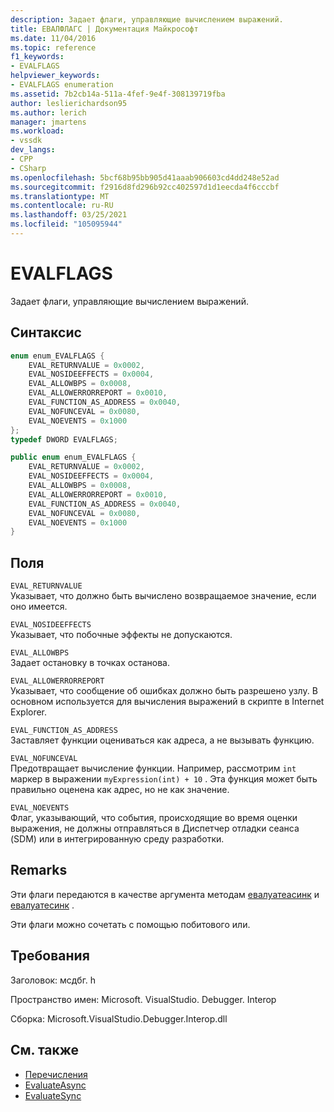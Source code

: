 ```yaml
---
description: Задает флаги, управляющие вычислением выражений.
title: ЕВАЛФЛАГС | Документация Майкрософт
ms.date: 11/04/2016
ms.topic: reference
f1_keywords:
- EVALFLAGS
helpviewer_keywords:
- EVALFLAGS enumeration
ms.assetid: 7b2cb14a-511a-4fef-9e4f-308139719fba
author: leslierichardson95
ms.author: lerich
manager: jmartens
ms.workload:
- vssdk
dev_langs:
- CPP
- CSharp
ms.openlocfilehash: 5bcf68b95bb905d41aaab906603cd4dd248e52ad
ms.sourcegitcommit: f2916d8fd296b92cc402597d1d1eecda4f6cccbf
ms.translationtype: MT
ms.contentlocale: ru-RU
ms.lasthandoff: 03/25/2021
ms.locfileid: "105095944"
---
```

# <a name="evalflags"></a>EVALFLAGS
Задает флаги, управляющие вычислением выражений.

## <a name="syntax"></a>Синтаксис

```cpp
enum enum_EVALFLAGS {
    EVAL_RETURNVALUE = 0x0002,
    EVAL_NOSIDEEFFECTS = 0x0004,
    EVAL_ALLOWBPS = 0x0008,
    EVAL_ALLOWERRORREPORT = 0x0010,
    EVAL_FUNCTION_AS_ADDRESS = 0x0040,
    EVAL_NOFUNCEVAL = 0x0080,
    EVAL_NOEVENTS = 0x1000
};
typedef DWORD EVALFLAGS;
```

```csharp
public enum enum_EVALFLAGS {
    EVAL_RETURNVALUE = 0x0002,
    EVAL_NOSIDEEFFECTS = 0x0004,
    EVAL_ALLOWBPS = 0x0008,
    EVAL_ALLOWERRORREPORT = 0x0010,
    EVAL_FUNCTION_AS_ADDRESS = 0x0040,
    EVAL_NOFUNCEVAL = 0x0080,
    EVAL_NOEVENTS = 0x1000
}
```

## <a name="fields"></a>Поля
`EVAL_RETURNVALUE`\
Указывает, что должно быть вычислено возвращаемое значение, если оно имеется.

`EVAL_NOSIDEEFFECTS`\
Указывает, что побочные эффекты не допускаются.

`EVAL_ALLOWBPS`\
Задает остановку в точках останова.

`EVAL_ALLOWERRORREPORT`\
Указывает, что сообщение об ошибках должно быть разрешено узлу. В основном используется для вычисления выражений в скрипте в Internet Explorer.

`EVAL_FUNCTION_AS_ADDRESS`\
Заставляет функции оцениваться как адреса, а не вызывать функцию.

`EVAL_NOFUNCEVAL`\
Предотвращает вычисление функции. Например, рассмотрим `int` маркер в выражении `myExpression(int) + 10` . Эта функция может быть правильно оценена как адрес, но не как значение.

`EVAL_NOEVENTS`\
Флаг, указывающий, что события, происходящие во время оценки выражения, не должны отправляться в Диспетчер отладки сеанса (SDM) или в интегрированную среду разработки.

## <a name="remarks"></a>Remarks
Эти флаги передаются в качестве аргумента методам [евалуатеасинк](../../../extensibility/debugger/reference/idebugexpression2-evaluateasync.md) и [евалуатесинк](../../../extensibility/debugger/reference/idebugexpression2-evaluatesync.md) .

Эти флаги можно сочетать с помощью побитового или.

## <a name="requirements"></a>Требования
Заголовок: мсдбг. h

Пространство имен: Microsoft. VisualStudio. Debugger. Interop

Сборка: Microsoft.VisualStudio.Debugger.Interop.dll

## <a name="see-also"></a>См. также
- [Перечисления](../../../extensibility/debugger/reference/enumerations-visual-studio-debugging.md)
- [EvaluateAsync](../../../extensibility/debugger/reference/idebugexpression2-evaluateasync.md)
- [EvaluateSync](../../../extensibility/debugger/reference/idebugexpression2-evaluatesync.md)
